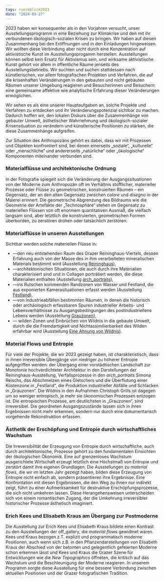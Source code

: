 ```yaml
---
tags: rueckblick2023
date: "2024-03-27"
---
```


2023 haben wir konsequenter als in den Vorjahren versucht, unser Ausstellungsprogramm in eine Beziehung zur Klimakrise und den mit ihr verbundenen ökologisch-sozialen Krisen zu bringen. Wir haben auf diesen Zusammenhang bei den Eröffnungen und in den Einladungen hingeweisen. Wir wollten diese Verbindung aber nicht durch eine Konzentration auf aktivistische Kunst im Ausstellungsprogamm herstellen. Ausstellungen können selbst kein Ersatz für Aktivismus sein, und wirksame aktivistische Kunst gehört vor allem in öffentliche Räume jenseits des Ausstellungsbetriebs. Wir suchten und suchen stattdessen nach künstlerischen, vor allem fotografischen Projekten und Verfahren, die auf die krisenhaften Veränderungen in den gebauten und nicht gebauten Räumen unserer Umgebung reagieren und Besucherinnen und Besuchern eine gemeinsame affektive wie analytische Erfahrung dieser Veränderungen ermöglichen. 

Wir sehen es als eine unserer Hauptaufgaben an, solche Projekte und Verfahren zu entdecken und ihr Veränderungspotenzial sichtbar zu machen. Dadurch hoffen wir, den lokalen Diskurs über die Zusammenhänge von gebauter Umwelt, ästhetischer Wahrnehmung und ökologisch-sozialer Krisensituation zu verändern und künstlerische Positionen zu stärken, die diese Zusammenhänge aufgreifen. 


Zur Situation des Anthropozäns gehört es dabei, dass wir mit Prozessen und Objekten konfrontiert sind, bei denen einerseits „soziale“, „kulturelle“ oder „menschliche“ und andererseits „natürliche“ oder „ökologische“ Komponenten miteinander verbunden sind. 

### Materialflüsse und architektonische Ordnung

In der Fotografie spiegelt sich die Veränderung der Ausgangssituationen von der Moderne zum Anthropozän oft im Verhältnis stofflicher, materieller Prozesse oder Flüsse zu geometrischen, konstruierten Räumen – ein Gegensatz, der an den alten Gegensatz zwischen *colore* und *disegno* in der Malerei erinnert. Die geometrische Abgrenzung des Bildraums wie die Geometrie der Artefakte der „Technosphäre“ stehen im Gegensatz zu materiellen Flüssen von oft enormem quantitativen Ausmaß, die vielfach langsam sind, aber letztlich die konstruierten, geometrischen Formen überborden, zu zerstören drohen oder tatsächlich zerstören.

### Materialflüsse in unseren Ausstellungen

Sichtbar werden solche materiellen Flüsse in: 

- &mdash;den neu entstehenden Raum des Grazer Reininghaus-Viertels, dessen Erfahrung auch von der Masse des in ihm verarbeiteten mineralischen Materials bestimmt wird (Ausstellung [Reininghaus](/ausstellungen/2023/reininghaus/)),
- &mdash;architektonischen Situationen, die auch durch ihre Materialien charakterisiert sind und in  Collagen porträtiert  werden, die diese Materialien enthalten (Ausstellung [arch_portraits](/ausstellungen/2023/arch_portraits/)), 
- &mdash;ins Rutschen kommenden Randzonen von Wasser und Festland, die aus exponierten Kamerasituationen erfasst werden (Ausstellung [Festland](/ausstellungen/2023/festland/)),
- &mdash;von Industrieabfällen bestimmten Räumen, in denen die historisch oder archäologisch erfassbaren Spuren industrieller Arbeits- und Lebensverhältnisse zu Ausgangsbedingungen des postindustriellens Lebens werden (Ausstellung [Grauzonen](/ausstellungen/2023/grauzonen/)),
- &mdash; wilden Zonen und Einbrüchen von Wildnis in die gebaute Umwelt, durch die die Fremdartigkeit und Nichtassimilierbarkeit des Wilden erfahrbar wird (Ausstellung [Eine Ahnung von Wildnis](/ausstellungen/2023/eine-ahnung-von-wildnis/)). 

### Material Flows und Entropie

Für viele der Projekte, die wir 2023  gezeigt haben, ist charakteristisch, dass in ihnen irreversible Übergänge von niedriger zu höherer Entropie aufgegriffen werden: der Übergang einer vorstädtischen Landschaft zur Monotonie hochverdichteter Architektur in den Darstellungen der Reininghaus-Ausstellung, Verfallsprozesse in den *arch_portraits* Simona Reischs,  das Abschmelzen eines Gletschers und die Überflutung einer Küstenzone in „Festland“, die Produktion industrieller Abfälle und Schlacken in „Grauzonen“. Die Wildnis in den Aufnahmen Christoph Grills ist dagegen um so weniger entropisch, je mehr sie ökonomischen Prozessen entzogen ist. Die entropischen Prozesse, am deutlichsten in „Grauzonen“, sind irreversibel. Die geordneten Ausgangszustände lassen sich in ihren Ergebnissen nicht mehr erkennen, sondern nur durch eine dokumentarisch vorgehende Rekonstruktion erfassen. 

### Ästhetik der Erschöpfung und Entropie durch wirtschaftliches Wachstum

Die Irreversibilität der Erzeugung von Entropie durch wirtschaftliche, auch durch architektonische, Prozesse gehört zu den fundamentalen Einsichten der ökologischen Ökonomik. Eine auf grenzenloses Wachstum ausgerichtete Wirtschaft erzeugt letztlich eine Höchstmaß von Entropie und zerstört damit ihre eigenen Grundlagen. Die Ausstellungen zu *material flows*, die wir im letzten Jahr gezeigt haben, bilden diese Erzeugung von Entropie nicht einfach ab, sondern präsentieren ihre Ergebnisse. Eine Konfrontation mit diesen Ergebnissen, die den Weg zu ihnen nur indirekt zeigt, führt zu einer Aufmerksamkeit für destruktive  Erschöpfungsprozesse, die sich nicht umkehren lassen. Diese Herangehensweisen unterscheiden sich von einem romantischen Zugang, der die Umkehrung irreversibler historischer Prozesse ästhetisch imaginiert. 

### Erich Kees und Elisabeth Kraus am Übergang zur Postmoderne

Die Ausstellung zur Erich Kees und Elisabeth Kraus bildete einen Kontrast zu den Ausstellungen der off_gallery, die *material flows* gewidmet waren. Kees und Kraus bezogen z.T. explizit und programmatisch moderne Positionen, auch wenn sich z.B. in den Pflanzendarstellungen von Elisabeth Kraus der Abschied von der betonten und gelegentlich gefeierten Moderne schon erkennen lässt und Kees und Kraus die Grazer Szene für Entwicklungen wie die *New Topographics* öffneten, die kritisch auf das Wachstum und die Beschleunigung der Moderne reagieren. In unserem Programm sorgte diese Ausstellung für eine bessere Verbindung zwischen aktuellen Positionen und der Grazer fotografischen Tradition. 
